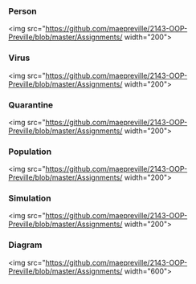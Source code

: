 ### Person
<img src="https://github.com/maepreville/2143-OOP-Preville/blob/master/Assignments/ width="200">


### Virus
<img src="https://github.com/maepreville/2143-OOP-Preville/blob/master/Assignments/ width="200">


### Quarantine
<img src="https://github.com/maepreville/2143-OOP-Preville/blob/master/Assignments/ width="200">


### Population
<img src="https://github.com/maepreville/2143-OOP-Preville/blob/master/Assignments/ width="200">


### Simulation
<img src="https://github.com/maepreville/2143-OOP-Preville/blob/master/Assignments/ width="200">


### Diagram
<img src="https://github.com/maepreville/2143-OOP-Preville/blob/master/Assignments/ width="600">


